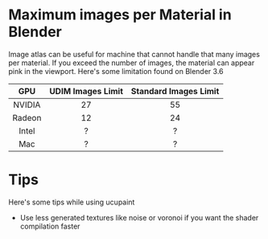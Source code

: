 # Maximum images per Material in Blender
Image atlas can be useful for machine that cannot handle that many images per material. If you exceed the number of images, the material can appear pink in the viewport. Here's some limitation found on Blender 3.6

|     GPU    | UDIM Images Limit | Standard Images Limit |
| :--------: | :---------------: | :-------------------: |
|   NVIDIA   |        27         |          55           |
|   Radeon   |        12         |          24           |
|   Intel    |         ?         |           ?           |
|    Mac     |         ?         |           ?           |

# Tips
Here's some tips while using ucupaint
- Use less generated textures like noise or voronoi if you want the shader compilation faster
